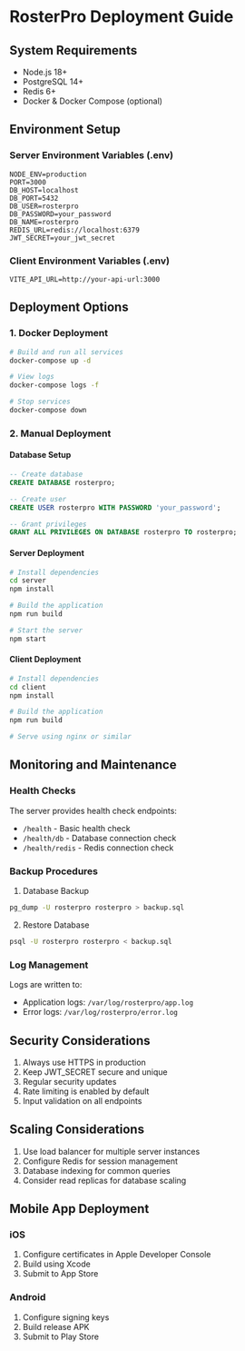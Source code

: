 # RosterPro Deployment Guide

## System Requirements

- Node.js 18+
- PostgreSQL 14+
- Redis 6+
- Docker & Docker Compose (optional)

## Environment Setup

### Server Environment Variables (.env)
```env
NODE_ENV=production
PORT=3000
DB_HOST=localhost
DB_PORT=5432
DB_USER=rosterpro
DB_PASSWORD=your_password
DB_NAME=rosterpro
REDIS_URL=redis://localhost:6379
JWT_SECRET=your_jwt_secret
```

### Client Environment Variables (.env)
```env
VITE_API_URL=http://your-api-url:3000
```

## Deployment Options

### 1. Docker Deployment

```bash
# Build and run all services
docker-compose up -d

# View logs
docker-compose logs -f

# Stop services
docker-compose down
```

### 2. Manual Deployment

#### Database Setup
```sql
-- Create database
CREATE DATABASE rosterpro;

-- Create user
CREATE USER rosterpro WITH PASSWORD 'your_password';

-- Grant privileges
GRANT ALL PRIVILEGES ON DATABASE rosterpro TO rosterpro;
```

#### Server Deployment
```bash
# Install dependencies
cd server
npm install

# Build the application
npm run build

# Start the server
npm start
```

#### Client Deployment
```bash
# Install dependencies
cd client
npm install

# Build the application
npm run build

# Serve using nginx or similar
```

## Monitoring and Maintenance

### Health Checks

The server provides health check endpoints:
- `/health` - Basic health check
- `/health/db` - Database connection check
- `/health/redis` - Redis connection check

### Backup Procedures

1. Database Backup
```bash
pg_dump -U rosterpro rosterpro > backup.sql
```

2. Restore Database
```bash
psql -U rosterpro rosterpro < backup.sql
```

### Log Management

Logs are written to:
- Application logs: `/var/log/rosterpro/app.log`
- Error logs: `/var/log/rosterpro/error.log`

## Security Considerations

1. Always use HTTPS in production
2. Keep JWT_SECRET secure and unique
3. Regular security updates
4. Rate limiting is enabled by default
5. Input validation on all endpoints

## Scaling Considerations

1. Use load balancer for multiple server instances
2. Configure Redis for session management
3. Database indexing for common queries
4. Consider read replicas for database scaling

## Mobile App Deployment

### iOS
1. Configure certificates in Apple Developer Console
2. Build using Xcode
3. Submit to App Store

### Android
1. Configure signing keys
2. Build release APK
3. Submit to Play Store